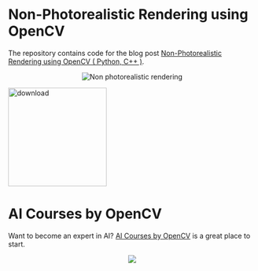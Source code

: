 # Non-Photorealistic Rendering using OpenCV

The repository contains code for the blog post [Non-Photorealistic Rendering using OpenCV ( Python, C++ )](https://www.learnopencv.com/non-photorealistic-rendering-using-opencv-python-c/).

<p align="center"><img src="https://learnopencv.com/wp-content/uploads/2015/03/non-photorealistic-rendering-opencv.jpg" alt="Non photorealistic rendering"></p>

[<img src="https://learnopencv.com/wp-content/uploads/2022/07/download-button-e1657285155454.png" alt="download" width="200">](https://www.dropbox.com/scl/fo/t1vsu6nj6wr5mudcapp2l/h?dl=1&rlkey=34utw70wg9htxbpyvkh0n16af)


# AI Courses by OpenCV

Want to become an expert in AI? [AI Courses by OpenCV](https://opencv.org/courses/) is a great place to start. 

<a href="https://opencv.org/courses/">
<p align="center"> 
<img src="https://learnopencv.com/wp-content/uploads/2023/01/AI-Courses-By-OpenCV-Github.png">
</p>
</a>
